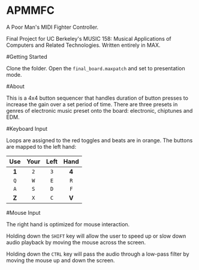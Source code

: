 # APMMFC
A Poor Man's MIDI Fighter Controller. 

Final Project for UC Berkeley's MUSIC 158: Musical Applications of Computers and Related Technologies. Written entirely in MAX.

#Getting Started

Clone the folder. Open the `final_board.maxpatch` and set to presentation mode.


#About

This is a 4x4 button sequencer that handles duration of button presses to increase the gain over a set period of time. There are three presets in genres of electronic music preset onto the board: electronic, chiptunes and EDM. 

#Keyboard Input

Loops are assigned to the red toggles and beats are in orange. The buttons are mapped to the left hand:

|  Use  | Your  | Left  | Hand  |
| :---: |:-----:| :----:|:-----:|
| **1**	| `2`   | `3`   | **4** |
| `Q`   | `W`   | `E`   | `R`   |
| `A`   | `S`   | `D`   | `F`   |
| **Z** | `X`   | `C`   | **V** |




#Mouse Input

The right hand is optimized for mouse interaction. 

Holding down the `SHIFT` key will allow the user to speed up or slow down audio playback by moving the mouse across the screen.

Holding down the `CTRL` key will pass the audio through a low-pass filter by moving the mouse up and down the screen.